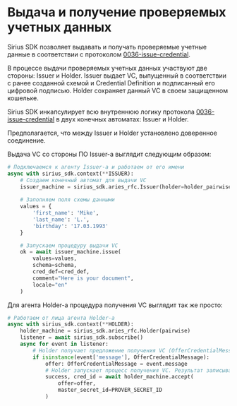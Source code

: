 # Выдача и получение проверяемых учетных данных
Sirius SDK позволяет выдавать и получать проверяемые учетные данные в соответствии с протоколом
[0036-issue-credential](https://github.com/hyperledger/aries-rfcs/tree/main/features/0036-issue-credential).

В процессе выдачи проверяемых учетных данных участвуют две стороны: Issuer и Holder. Issuer выдает VC, выпущенный
в соответствии с ранее созданной схемой и Credential Definition и подписанный его цифровой подписью. Holder сохраняет
данный VC в своем защищенном кошельке.

Sirius SDK инкапсулирует всю внутреннюю логику протокола [0036-issue-credential](https://github.com/hyperledger/aries-rfcs/tree/main/features/0036-issue-credential)
в двух конечных автоматах: Issuer и Holder.

Предполагается, что между Issuer и Holder установлено доверенное соединение.

Выдача VC со стороны ПО Issuer-а выглядит следующим образом: 
```python
# Подключаемся к агенту Issuer-а и работаем от его имени
async with sirius_sdk.context(**ISSUER):
    # Создаем конечный автомат для выдачи VC
    issuer_machine = sirius_sdk.aries_rfc.Issuer(holder=holder_pairwise)
    
    # Заполняем поля схемы данными
    values = {
        'first_name': 'Mike',
        'last_name': 'L.', 
        'birthday': '17.03.1993'
    }

    # Запускаем процедуру выдачи VC
    ok = await issuer_machine.issue(
        values=values,
        schema=schema,
        cred_def=cred_def,
        comment="Here is your document",
        locale="en"
    )
```

Для агента Holder-а процедура получения VC выглядит так же просто:
```python
# Работаем от лица агента Holder-а
async with sirius_sdk.context(**HOLDER):
    holder_machine = sirius_sdk.aries_rfc.Holder(pairwise)
    listener = await sirius_sdk.subscribe()
    async for event in listener:
        # Holder получает предложение получения VC (OfferCredentialMessage) от Issuer-а
        if isinstance(event['message'], OfferCredentialMessage):
            offer: OfferCredentialMessage = event.message
            # Holder запускает процесс получения VC. Результат записывается в его кошелек
            success, cred_id = await holder_machine.accept(
                offer=offer,
                master_secret_id=PROVER_SECRET_ID
            )
```